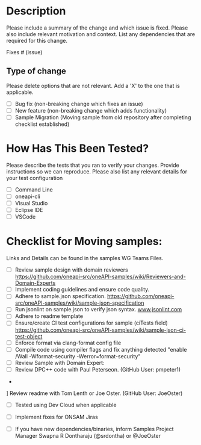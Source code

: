 # Description

Please include a summary of the change and which issue is fixed. Please also include relevant motivation and context. List any dependencies that are required for this change.

Fixes # (issue) 

## Type of change

Please delete options that are not relevant. Add a 'X' to the one that is applicable. 

- [ ] Bug fix (non-breaking change which fixes an issue)
- [ ] New feature (non-breaking change which adds functionality)
- [ ] Sample Migration (Moving sample from old repository after completing checklist established)

# How Has This Been Tested?

Please describe the tests that you ran to verify your changes. Provide instructions so we can reproduce. Please also list any relevant details for your test configuration

- [ ] Command Line
- [ ] oneapi-cli
- [ ] Visual Studio
- [ ] Eclipse IDE
- [ ] VSCode

# Checklist for Moving samples:
Links and Details can be found in the samples WG Teams Files. 

- [ ] Review sample design with domain reviewers https://github.com/oneapi-src/oneAPI-samples/wiki/Reviewers-and-Domain-Experts 
- [ ] Implement coding guidelines and ensure code quality.
- [ ] Adhere to sample.json specification. https://github.com/oneapi-src/oneAPI-samples/wiki/sample-json-specification
- [ ] Run jsonlint on sample.json to verify json syntax. www.jsonlint.com
- [ ] Adhere to readme template 
- [ ] Ensure/create CI test configurations for sample (ciTests field) https://github.com/oneapi-src/oneAPI-samples/wiki/sample-json-ci-test-object
- [ ] Enforce format via clang-format config file
- [ ] Compile code using compiler flags and fix anything detected "enable /Wall -Wformat-security -Werror=format-security"
- [ ] Review Sample with Domain Expert: <insert NameHere>
- [ ] Review DPC++ code with Paul Peterseon. (GitHub User: pmpeter1)
- 
 ] Review readme with Tom Lenth or Joe Oster. (GitHub User: JoeOster)
- [ ] Tested using Dev Cloud when applicable
- [ ] Implement fixes for ONSAM Jiras
- [ ] If you have new dependencies/binaries, inform Samples Project Manager Swapna R Dontharaju (@srdontha) or @JoeOster

